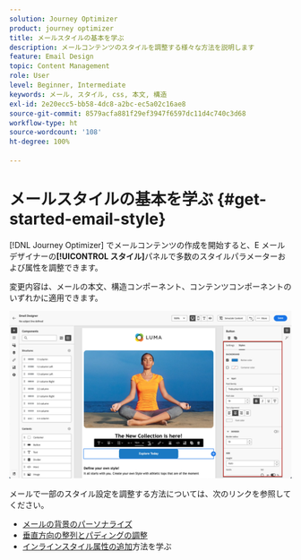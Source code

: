 ```yaml
---
solution: Journey Optimizer
product: journey optimizer
title: メールスタイルの基本を学ぶ
description: メールコンテンツのスタイルを調整する様々な方法を説明します
feature: Email Design
topic: Content Management
role: User
level: Beginner, Intermediate
keywords: メール, スタイル, css, 本文, 構造
exl-id: 2e20ecc5-bb58-4dc8-a2bc-ec5a02c16ae8
source-git-commit: 8579acfa881f29ef3947f6597dc11d4c740c3d68
workflow-type: ht
source-wordcount: '108'
ht-degree: 100%

---
```


# メールスタイルの基本を学ぶ {#get-started-email-style}

[!DNL Journey Optimizer] でメールコンテンツの作成を開始すると、E メールデザイナーの&#x200B;**[!UICONTROL スタイル]**&#x200B;パネルで多数のスタイルパラメーターおよび属性を調整できます。

変更内容は、メールの本文、構造コンポーネント、コンテンツコンポーネントのいずれかに適用できます。

![](assets/email_designer_content_components_styles.png)

メールで一部のスタイル設定を調整する方法については、次のリンクを参照してください。

* [メールの背景のパーソナライズ](backgrounds.md)
* [垂直方向の整列とパディングの調整](alignment-and-padding.md)
* [インラインスタイル属性の追加](inline-styling.md)方法を学ぶ
